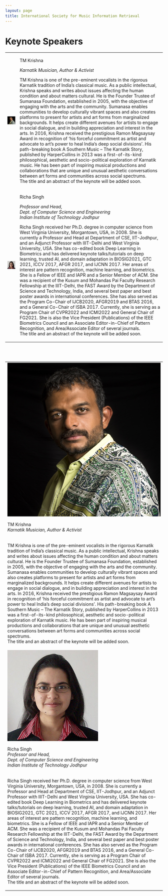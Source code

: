 ```yaml
---
layout: page
title: International Society for Music Information Retrieval
---
```


# Keynote Speakers

<table class="customtable">
    <tr>
        <td class="avatarbox">
            <img src="..\assets\speakers\TMKrishna.jpg" alt="Avatar" class="keynoteavatar">
        </td>
        <td class="volunteerinfo">
            <p class = "avatarname keynoteavatarname"><a href = "https://www.tmkrishna.com/" target = 'blank_' style="text-decoration: none;">TM Krishna</a></p>
            <p class = "avatarname"><i>Karnatik Musician, Author & Activist</i></p>
            <p>TM Krishna is one of the pre-eminent vocalists in the rigorous Karnatik tradition of India’s classical music. As a public intellectual, Krishna speaks and writes about issues affecting the human condition and about matters cultural. He is the Founder Trustee of Sumanasa Foundation, established in 2005, with the objective of engaging with the arts and the community. Sumanasa enables communities to develop culturally vibrant spaces and also creates platforms to present for artists and art forms from marginalized backgrounds. It helps create different avenues for artists to engage in social dialogue, and in building appreciation and interest in the arts. In 2016, Krishna received the prestigious Ramon Magsaysay Award in recognition of ‘his forceful commitment as artist and advocate to art’s power to heal India’s deep social divisions’. His path-breaking book A Southern Music – The Karnatik Story, published by HarperCollins in 2013 was a first-of-its-kind philosophical, aesthetic and socio-political exploration of Karnatik music. He has been part of inspiring musical productions and collaborations that are unique and unusual aesthetic conversations between art forms and communities across social spectrums.
            <br>
            The title and an abstract of the keynote will be added soon.
            </p>
        </td>
    </tr>
    <tr>
        <td class="avatarbox">
            <img src="..\assets\speakers\richa_singh.jpg" alt="Avatar" class="keynoteavatar">
        </td>
        <td class="volunteerinfo">
            <p class = "avatarname keynoteavatarname"><a href = "http://home.iitj.ac.in/~richa/" target = 'blank_' style="text-decoration: none;">Richa Singh</a></p>
            <p class = "avatarname"><i>Professor and Head, <br>Dept. of Computer Science and Engineering <br>Indian Institute of Technology Jodhpur</i></p>
            <p>Richa Singh received her Ph.D. degree in computer science from West Virginia University, Morgantown, USA, in 2008. She is currently a Professor and Head at Department of CSE, IIT-Jodhpur, and an Adjunct Professor with IIIT-Delhi and West Virginia University, USA. She has co-edited book Deep Learning in Biometrics and has delivered keynote talks/tutorials on deep learning, trusted AI, and domain adaptation in BIOSIG2021, GTC 2021, ICCV 2017, AFGR 2017, and IJCNN 2017. Her areas of interest are pattern recognition, machine learning, and biometrics. She is a Fellow of IEEE and IAPR and a Senior Member of ACM. She was a recipient of the Kusum and Mohandas Pai Faculty Research Fellowship at the IIIT-Delhi, the FAST Award by the Department of Science and Technology, India, and several best paper and best poster awards in international conferences. She has also served as the Program Co-Chair of IJCB2020, AFGR2019 and BTAS 2016, and a General Co-Chair of ISBA 2017. Currently, she is serving as a Program Chair of CVPR2022 and ICMI2022 and General Chair of FG2021. She is also the Vice President (Publications) of the IEEE Biometrics Council and an Associate Editor-in-Chief of Pattern Recognition, and Area/Associate Editor of several journals.
            <br>
            The title and an abstract of the keynote will be added soon.
            </p>
        </td>
    </tr>
</table>

<br>
<br>

<table class="mobilecustomtable">
    <tr>
        <td class="avatarbox">
            <img src="..\assets\speakers\TMKrishna.jpg" alt="Avatar" class="keynoteavatar">
            <p class = "avatarname keynoteavatarname"><a href = "https://www.tmkrishna.com/" target = 'blank_' style="text-decoration: none;">TM Krishna</a><br><i>Karnatik Musician, Author & Activist</i></p>
        </td>
    </tr>
    <tr>
        <td class="volunteerinfo">
            <p>TM Krishna is one of the pre-eminent vocalists in the rigorous Karnatik tradition of India’s classical music. As a public intellectual, Krishna speaks and writes about issues affecting the human condition and about matters cultural. He is the Founder Trustee of Sumanasa Foundation, established in 2005, with the objective of engaging with the arts and the community. Sumanasa enables communities to develop culturally vibrant spaces and also creates platforms to present for artists and art forms from marginalized backgrounds. It helps create different avenues for artists to engage in social dialogue, and in building appreciation and interest in the arts. In 2016, Krishna received the prestigious Ramon Magsaysay Award in recognition of ‘his forceful commitment as artist and advocate to art’s power to heal India’s deep social divisions’. His path-breaking book A Southern Music – The Karnatik Story, published by HarperCollins in 2013 was a first-of-its-kind philosophical, aesthetic and socio-political exploration of Karnatik music. He has been part of inspiring musical productions and collaborations that are unique and unusual aesthetic conversations between art forms and communities across social spectrums.
            <br>
            The title and an abstract of the keynote will be added soon.
            </p>
        </td>
    </tr>
    <tr>
        <td class="avatarbox">
            <img src="..\assets\speakers\richa_singh.jpg" alt="Avatar" class="keynoteavatar">
            <p class = "avatarname keynoteavatarname"><a href = "http://home.iitj.ac.in/~richa/" target = 'blank_' style="text-decoration: none;">Richa Singh</a><br><i>Professor and Head, <br>Dept. of Computer Science and Engineering <br>Indian Institute of Technology Jodhpur</i></p>    
        </td>
    </tr>
    <tr>
        <td class="volunteerinfo">
            <p> Richa Singh received her Ph.D. degree in computer science from West Virginia University, Morgantown, USA, in 2008. She is currently a Professor and Head at Department of CSE, IIT-Jodhpur, and an Adjunct Professor with IIIT-Delhi and West Virginia University, USA. She has co-edited book Deep Learning in Biometrics and has delivered keynote talks/tutorials on deep learning, trusted AI, and domain adaptation in BIOSIG2021, GTC 2021, ICCV 2017, AFGR 2017, and IJCNN 2017. Her areas of interest are pattern recognition, machine learning, and biometrics. She is a Fellow of IEEE and IAPR and a Senior Member of ACM. She was a recipient of the Kusum and Mohandas Pai Faculty Research Fellowship at the IIIT-Delhi, the FAST Award by the Department of Science and Technology, India, and several best paper and best poster awards in international conferences. She has also served as the Program Co-Chair of IJCB2020, AFGR2019 and BTAS 2016, and a General Co-Chair of ISBA 2017. Currently, she is serving as a Program Chair of CVPR2022 and ICMI2022 and General Chair of FG2021. She is also the Vice President (Publications) of the IEEE Biometrics Council and an Associate Editor-in-Chief of Pattern Recognition, and Area/Associate Editor of several journals.
            <br>
            The title and an abstract of the keynote will be added soon.
            </p>
        </td>
    </tr>
</table>
